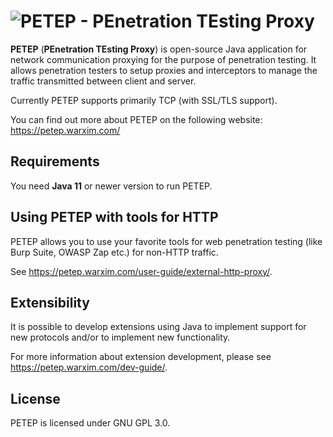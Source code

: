 # ![PETEP - PEnetration TEsting Proxy](https://petep.warxim.com/img/logo.png)
**PETEP** (**PEnetration TEsting Proxy**) is open-source Java application for network communication proxying for the purpose of penetration testing. It allows penetration testers to setup proxies and interceptors to manage the traffic transmitted between client and server.

Currently PETEP supports primarily TCP (with SSL/TLS support).

You can find out more about PETEP on the following website: https://petep.warxim.com/

## Requirements
You need **Java 11** or newer version to run PETEP.

## Using PETEP with tools for HTTP
PETEP allows you to use your favorite tools for web penetration testing (like Burp Suite, OWASP Zap etc.) for non-HTTP traffic. 

See https://petep.warxim.com/user-guide/external-http-proxy/.

## Extensibility
It is possible to develop extensions using Java to implement support for new protocols and/or to implement new functionality. 

For more information about extension development, please see https://petep.warxim.com/dev-guide/.

## License
PETEP is licensed under GNU GPL 3.0.
